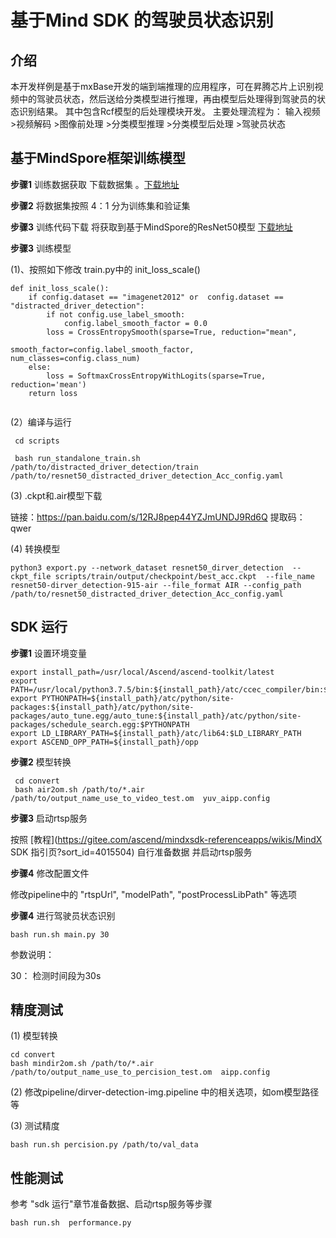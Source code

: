 #  基于Mind SDK 的驾驶员状态识别

## 介绍

本开发样例是基于mxBase开发的端到端推理的应用程序，可在昇腾芯片上识别视频中的驾驶员状态，然后送给分类模型进行推理，再由模型后处理得到驾驶员的状态识别结果。 其中包含Rcf模型的后处理模块开发。 主要处理流程为：  输入视频>视频解码  >图像前处理 >分类模型推理 >分类模型后处理 >驾驶员状态

## 基于MindSpore框架训练模型

**步骤1** 训练数据获取 下载数据集 。[下载地址](https://www.kaggle.com/c/state-farm-distracted-driver-detection/leaderboard)

**步骤2** 将数据集按照 4：1 分为训练集和验证集

**步骤3** 训练代码下载  将获取到基于MindSpore的ResNet50模型 [下载地址](https://www.hiascend.com/zh/software/modelzoo/detail/C/ea8c34895d1b4697b3f1e940da1e97d2)

**步骤3** 训练模型

(1)、按照如下修改 train.py中的 init_loss_scale()

```
def init_loss_scale():
    if config.dataset == "imagenet2012" or  config.dataset == "distracted_driver_detection":  
        if not config.use_label_smooth:
            config.label_smooth_factor = 0.0
        loss = CrossEntropySmooth(sparse=True, reduction="mean",
                                  smooth_factor=config.label_smooth_factor, num_classes=config.class_num)
    else:
        loss = SoftmaxCrossEntropyWithLogits(sparse=True, reduction='mean')
    return loss


```

(2）编译与运行

```
 cd scripts
 
 bash run_standalone_train.sh /path/to/distracted_driver_detection/train /path/to/resnet50_distracted_driver_detection_Acc_config.yaml
```
(3) .ckpt和.air模型下载

链接：https://pan.baidu.com/s/12RJ8pep44YZJmUNDJ9Rd6Q 
提取码：qwer

(4) 转换模型

```
python3 export.py --network_dataset resnet50_dirver_detection  --ckpt_file scripts/train/output/checkpoint/best_acc.ckpt  --file_name resnet50-dirver_detection-915-air --file_format AIR --config_path /path/to/resnet50_distracted_driver_detection_Acc_config.yaml
```

## SDK 运行

**步骤1** 设置环境变量

```
export install_path=/usr/local/Ascend/ascend-toolkit/latest
export PATH=/usr/local/python3.7.5/bin:${install_path}/atc/ccec_compiler/bin:${install_path}/atc/bin:$PATH
export PYTHONPATH=${install_path}/atc/python/site-packages:${install_path}/atc/python/site-packages/auto_tune.egg/auto_tune:${install_path}/atc/python/site-packages/schedule_search.egg:$PYTHONPATH
export LD_LIBRARY_PATH=${install_path}/atc/lib64:$LD_LIBRARY_PATH
export ASCEND_OPP_PATH=${install_path}/opp
```

**步骤2** 模型转换

```
 cd convert
 bash air2om.sh /path/to/*.air  /path/to/output_name_use_to_video_test.om  yuv_aipp.config
```

**步骤3**  启动rtsp服务

按照 [教程](https://gitee.com/ascend/mindxsdk-referenceapps/wikis/MindX SDK 指引页?sort_id=4015504) 自行准备数据 并启动rtsp服务

**步骤4** 修改配置文件

修改pipeline中的 "rtspUrl", "modelPath", "postProcessLibPath" 等选项

**步骤4** 进行驾驶员状态识别

```
bash run.sh main.py 30    
```

参数说明：

30： 检测时间段为30s

## 精度测试

(1) 模型转换

```
cd convert
bash mindir2om.sh /path/to/*.air  /path/to/output_name_use_to_percision_test.om  aipp.config
```

(2)  修改pipeline/dirver-detection-img.pipeline 中的相关选项，如om模型路径等

(3) 测试精度

```
bash run.sh percision.py /path/to/val_data  
```

## 性能测试

参考 "sdk 运行"章节准备数据、启动rtsp服务等步骤

```
bash run.sh  performance.py 
```
